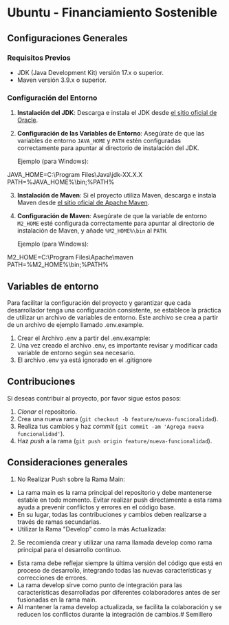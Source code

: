# Ubuntu - Financiamiento Sostenible

## Configuraciones Generales

### Requisitos Previos

- JDK (Java Development Kit) versión 17.x o superior.
- Maven versión 3.9.x o superior.

### Configuración del Entorno

1. **Instalación del JDK**: Descarga e instala el JDK desde [el sitio oficial de Oracle](https://www.oracle.com/java/technologies/javase/jdk17-archive-downloads.html).

2. **Configuración de las Variables de Entorno**: Asegúrate de que las variables de entorno `JAVA_HOME` y `PATH` estén configuradas correctamente para apuntar al directorio de instalación del JDK.

   Ejemplo (para Windows):

JAVA_HOME=C:\Program Files\Java\jdk-XX.X.X
PATH=%JAVA_HOME%\bin;%PATH%

3. **Instalación de Maven**: Si el proyecto utiliza Maven, descarga e instala Maven desde [el sitio oficial de Apache Maven](https://maven.apache.org/download.cgi).

4. **Configuración de Maven**: Asegúrate de que la variable de entorno `M2_HOME` esté configurada correctamente para apuntar al directorio de instalación de Maven, y añade `%M2_HOME%\bin` al `PATH`.

    Ejemplo (para Windows):

M2_HOME=C:\Program Files\Apache\maven
PATH=%M2_HOME%\bin;%PATH%

## Variables de entorno

Para facilitar la configuración del proyecto y garantizar que cada desarrollador tenga una configuración consistente, se establece la práctica de utilizar un archivo de variables de entorno. Este archivo se crea a partir de un archivo de ejemplo llamado .env.example.

1. Crear el Archivo .env a partir del .env.example:
2. Una vez creado el archivo .env, es importante revisar y modificar cada variable de entorno según sea necesario.
3. El archivo .env ya está ignorado en el .gitignore

## Contribuciones

Si deseas contribuir al proyecto, por favor sigue estos pasos:

1. *Clonar* el repositorio.
2. Crea una nueva rama (`git checkout -b feature/nueva-funcionalidad`).
3. Realiza tus cambios y haz *commit* (`git commit -am 'Agrega nueva funcionalidad'`).
4. Haz *push* a la rama (`git push origin feature/nueva-funcionalidad`).

## Consideraciones generales

1. No Realizar Push sobre la Rama Main:

- La rama main es la rama principal del repositorio y debe mantenerse estable en todo momento. Evitar realizar push directamente a esta rama ayuda a prevenir conflictos y errores en el código base.
- En su lugar, todas las contribuciones y cambios deben realizarse a través de ramas secundarias.
- Utilizar la Rama "Develop" como la más Actualizada:

2. Se recomienda crear y utilizar una rama llamada develop como rama principal para el desarrollo continuo.
- Esta rama debe reflejar siempre la última versión del código que está en proceso de desarrollo, integrando todas las nuevas características y correcciones de errores.
- La rama develop sirve como punto de integración para las características desarrolladas por diferentes colaboradores antes de ser fusionadas en la rama main.
- Al mantener la rama develop actualizada, se facilita la colaboración y se reducen los conflictos durante la integración de cambios.#   S e m i l l e r o  
 